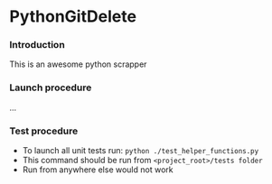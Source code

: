# PythonGitDelete

### Introduction
This is an awesome python scrapper

### Launch procedure
...

### Test procedure
- To launch all unit tests run: `python ./test_helper_functions.py`
- This command should be run from `<project_root>/tests folder`
- Run from anywhere else would not work
